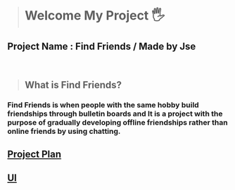 > # Welcome My Project 🖐️
## Project Name : Find Friends / Made by Jse
<br>

> ## What is Find Friends?
### Find Friends is when people with the same hobby build friendships through bulletin boards and It is a project with the purpose of gradually developing offline friendships rather than online friends by using chatting. ###

## [Project Plan](https://www.notion.so/Find-Friends-caa1222ccc5c400297547269031b8488)
## [UI](https://www.figma.com/file/1wMZ9CVTPaGvir0cky4wB8/%EC%B9%9C%EA%B5%AC-%EC%B0%BE%EA%B8%B0?node-id=0%3A1&t=5NRu9C4WQpVvpk21-1)
